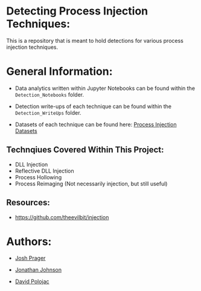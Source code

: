 # Detecting Process Injection Techniques:
This is a repository that is meant to hold detections for various process injection techniques.

# General Information: 

* Data analytics written within Jupyter Notebooks can be found within the `Detection_Notebooks` folder. 

* Detection write-ups of each technique can be found within the `Detection_WriteUps` folder.

* Datasets of each technique can be found here: [Process Injection Datasets](https://github.com/jsecurity101/mordor/tree/master/small_datasets/windows/defense_evasion/process_injection_T1055)

## Technqiues Covered Within This Project:
* DLL Injection
* Reflective DLL Injection
* Process Hollowing
* Process Reimaging (Not necessarily injection, but still useful)

## Resources: 

* https://github.com/theevilbit/injection


# Authors:
* [Josh Prager](https://twitter.com/Praga_Prag)

* [Jonathan Johnson](https://twitter.com/jsecurity101)

* [David Polojac](https://twitter.com/@poloh4ck)
